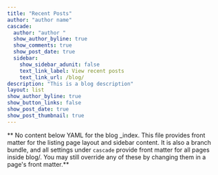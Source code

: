 ```yaml
---
title: "Recent Posts"
author: "author name"
cascade:
  author: "author "
  show_author_byline: true
  show_comments: true
  show_post_date: true
  sidebar:
    show_sidebar_adunit: false
    text_link_label: View recent posts
    text_link_url: /blog/
description: "This is a blog description"
layout: list
show_author_byline: true
show_button_links: false
show_post_date: true
show_post_thumbnail: true
---
```


** No content below YAML for the blog _index. This file provides front matter for the listing page layout and sidebar content. It is also a branch bundle, and all settings under `cascade` provide front matter for all pages inside blog/. You may still override any of these by changing them in a page's front matter.**
